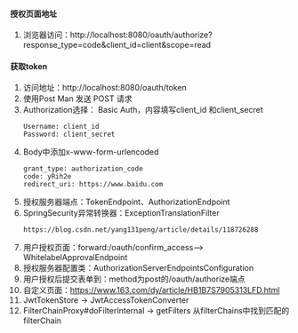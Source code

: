 #### 授权页面地址
1. 浏览器访问：http://localhost:8080/oauth/authorize?response_type=code&client_id=client&scope=read
#### 获取token
1. 访问地址：http://localhost:8080/oauth/token
2. 使用Post Man 发送 POST 请求
3. Authorization选择： Basic Auth，内容填写client_id 和client_secret
    ```text
    Username: client_id
    Password: client_secret
    ```
4. Body中添加x-www-form-urlencoded
   ```text
   grant_type: authorization_code
   code: yRih2e
   redirect_uri: https://www.baidu.com
   ```
5. 授权服务器端点：TokenEndpoint、AuthorizationEndpoint
6. SpringSecurity异常转换器：ExceptionTranslationFilter
   ```text
   https://blog.csdn.net/yang131peng/article/details/118726288
   ```
7. 用户授权页面：forward:/oauth/confirm_access--> WhitelabelApprovalEndpoint
8. 授权服务器配置类：AuthorizationServerEndpointsConfiguration
9. 用户授权后提交表单到：method为post的/oauth/authorize端点
10. 自定义页面：https://www.163.com/dy/article/HB1B7S7905313LFD.html
11. JwtTokenStore -> JwtAccessTokenConverter 
12. FilterChainProxy#doFilterInternal -> getFilters 从filterChains中找到匹配的filterChain